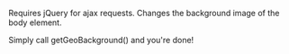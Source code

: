 Requires jQuery for ajax requests. Changes the background image of the body element.

Simply call getGeoBackground() and you're done!
